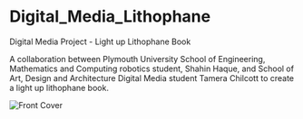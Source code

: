 # Digital_Media_Lithophane
Digital Media Project - Light up Lithophane Book

A collaboration between Plymouth University School of Engineering, Mathematics and Computing robotics student, Shahin Haque, and 
School of Art, Design and Architecture Digital Media student Tamera Chilcott to create a light up lithophane book. 

![Front Cover](https://user-images.githubusercontent.com/91026445/168063302-2e9d6f6c-2d40-4135-8517-ea1cc504b972.jpg)
